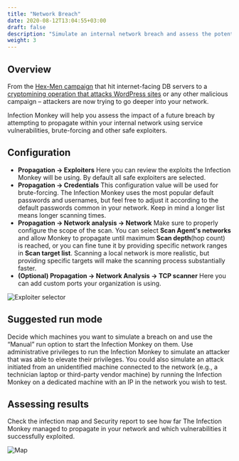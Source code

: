 ```yaml
---
title: "Network Breach"
date: 2020-08-12T13:04:55+03:00
draft: false
description: "Simulate an internal network breach and assess the potential impact."
weight: 3
---
```


## Overview

From the [Hex-Men
campaign](https://web.archive.org/web/20210115171355/https://www.guardicore.com/2017/12/beware-the-hex-men/)
that hit internet-facing DB servers to a [cryptomining operation that attacks
WordPress
sites](https://web.archive.org/web/20210115185135/https://www.guardicore.com/2018/06/operation-prowli-traffic-manipulation-cryptocurrency-mining-2/)
or any other malicious campaign – attackers are now trying to go deeper into
your network.

Infection Monkey will help you assess the impact of a future breach by
attempting to propagate within your internal network using service
vulnerabilities, brute-forcing and other safe exploiters.

## Configuration

- **Propagation -> Exploiters** Here you can review the exploits the Infection
  Monkey will be using. By default all safe exploiters are selected.
- **Propagation -> Credentials** This configuration value will be used for
  brute-forcing. The Infection Monkey uses the most popular default passwords
  and usernames, but feel free to adjust it according to the default passwords
  common in your network. Keep in mind a longer list means longer scanning
  times.
- **Propagation -> Network analysis -> Network** Make sure to properly
  configure the scope of the scan. You can select **Scan Agent's networks** and
  allow Monkey to propagate until maximum **Scan depth**(hop count) is reached,
  or you can fine tune it by providing specific network ranges in **Scan target
  list**. Scanning a local network is more realistic, but providing specific
  targets will make the scanning process substantially faster.
- **(Optional) Propagation -> Network Analysis -> TCP scanner** Here you can
  add custom ports your organization is using.

![Exploiter selector](/images/usage/use-cases/network-breach.PNG "Exploiter
selector")

## Suggested run mode

Decide which machines you want to simulate a breach on and use the “Manual” run
option to start the Infection Monkey on them. Use administrative privileges to
run the Infection Monkey to simulate an attacker that was able to elevate their
privileges. You could also simulate an attack initiated from an unidentified
machine connected to the network (e.g., a technician laptop or third-party
vendor machine) by running the Infection Monkey on a dedicated machine with an
IP in the network you wish to test.


## Assessing results

Check the infection map and Security report to see how far The Infection Monkey
managed to propagate in your network and which vulnerabilities it successfully
exploited.

![Map](/images/usage/use-cases/map-full-cropped.png "Map")
